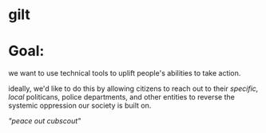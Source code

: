 # gilt

# Goal:

we want to use technical tools to uplift people's abilities to take action. 

ideally, we'd like to do this by allowing citizens to reach out to their <em> specific, local </em> politicans, police departments, and other entities to reverse the systemic oppression our society is built on.



*"peace out cubscout"*
